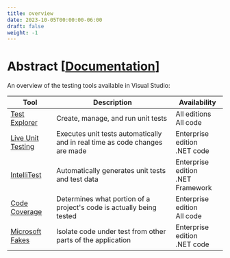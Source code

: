 ```yaml
---
title: overview
date: 2023-10-05T00:00:00-06:00
draft: false
weight: -1
---
```


# Abstract [[Documentation](https://learn.microsoft.com/en-us/visualstudio/test/improve-code-quality?view=vs-2022)]  

An overview of the testing tools available in Visual Studio:

| Tool                                     | Description                                                                 | Availability                             |
| ---------------------------------------- | --------------------------------------------------------------------------- | ---------------------------------------- |
| [Test Explorer](../test-explorer)         | Create, manage, and run unit tests                                          | All editions <br /> All code             |
| [Live Unit Testing](../live-unit-testing) | Executes unit tests automatically and in real time as code changes are made | Enterprise edition <br /> .NET code      |
| [IntelliTest](../intellitest)             | Automatically generates unit tests and test data                            | Enterprise edition <br /> .NET Framework |
| [Code Coverage](../code-coverage)         | Determines what portion of a project's code is actually being tested        | Enterprise edition <br /> All code       |
| [Microsoft Fakes](../../../_net/testing/mocking-frameworks/microsoft-fakes)     | Isolate code under test from other parts of the application                 | Enterprise edition <br /> .NET code      |